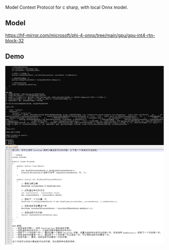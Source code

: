 Model Context Protocol for c sharp, with local Onnx model.

## Model
https://hf-mirror.com/microsoft/phi-4-onnx/tree/main/gpu/gpu-int4-rtn-block-32

## Demo
![image](demo/demo1.png)  
![image](demo/demo2.png)